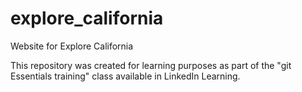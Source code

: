 # explore_california
Website for Explore California

This repository was created for learning purposes as part of the "git Essentials training" class available in LinkedIn Learning.
